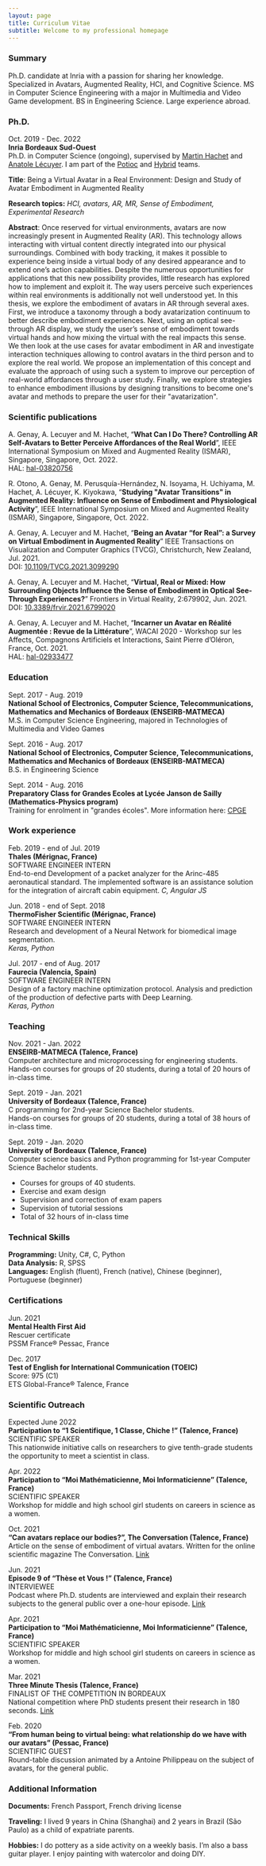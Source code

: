 ```yaml
---
layout: page
title: Curriculum Vitae
subtitle: Welcome to my professional homepage
---
```


### Summary

Ph.D. candidate at Inria with a passion for sharing her knowledge. Specialized in Avatars, Augmented Reality, HCI, and Cognitive Science. MS in
Computer Science Engineering with a major in Multimedia and Video Game development. BS in Engineering Science. Large experience abroad.

### Ph.D.

Oct. 2019 - Dec. 2022  
**Inria Bordeaux Sud-Ouest**  
Ph.D. in Computer Science (ongoing), supervised by [Martin Hachet](https://people.bordeaux.inria.fr/hachet/) and [Anatole Lécuyer](https://people.rennes.inria.fr/Anatole.Lecuyer/). I am part of the [Potioc](https://team.inria.fr/potioc/fr/) and [Hybrid](https://team.inria.fr/hybrid/) teams.

**Title**: Being a Virtual Avatar in a Real Environment: Design and Study of Avatar Embodiment in Augmented Reality

**Research topics:** *HCI, avatars, AR, MR, Sense of Embodiment, Experimental Research*  

**Abstract**: Once reserved for virtual environments, avatars are now increasingly present in Augmented Reality (AR). This technology allows interacting with virtual content directly integrated into our physical surroundings. Combined with body tracking, it makes it possible to experience being inside a virtual body of any desired appearance and to extend one’s action capabilities. Despite the numerous opportunities for applications that this new possibility provides, little research has explored how to implement and exploit it. The way users perceive such experiences within real environments is additionally not well understood yet. In this thesis, we explore the embodiment of avatars in AR through several axes. First, we introduce a taxonomy through a body avatarization continuum to better describe embodiment experiences. Next, using an optical see-through AR display, we study the user’s sense of embodiment towards virtual hands and how mixing the virtual with the real impacts this sense. We then look at the use cases for avatar embodiment in AR and investigate interaction techniques allowing to control avatars in the third person and to explore the real world. We propose an implementation of this concept and evaluate the approach of using such a system to improve our perception of real-world affordances through a user study. Finally, we explore strategies to enhance embodiment illusions by designing transitions to become one's avatar and methods to prepare the user for their "avatarization".

### Scientific publications

A. Genay, A. Lecuyer and M. Hachet, “**What Can I Do There? Controlling AR Self-Avatars to Better Perceive Affordances of the Real World**”, IEEE International Symposium on Mixed and Augmented Reality (ISMAR), Singapore, Singapore, Oct. 2022.  
HAL: [hal-03820756](https://hal.archives-ouvertes.fr/hal-03820756/document)


R. Otono, A. Genay, M. Perusquía-Hernández, N. Isoyama, H. Uchiyama, M. Hachet, A. Lécuyer, K. Kiyokawa, “**Studying "Avatar Transitions" in Augmented Reality: Influence on Sense of Embodiment and Physiological Activity**”, IEEE International Symposium on Mixed and Augmented Reality (ISMAR), Singapore, Singapore, Oct. 2022. 

A. Genay, A. Lecuyer and M. Hachet, “**Being an Avatar “for Real”: a Survey on Virtual Embodiment in Augmented Reality**” IEEE Transactions on Visualization and Computer Graphics (TVCG), Christchurch, New Zealand, Jul. 2021.  
DOI: [10.1109/TVCG.2021.3099290](https://hal.univ-reunion.fr/IRISA/hal-03320680v1)

A. Genay, A. Lecuyer and M. Hachet, “**Virtual, Real or Mixed: How Surrounding Objects Influence the Sense of Embodiment in Optical See-Through Experiences?**”
Frontiers in Virtual Reality, 2:679902, Jun. 2021.  
DOI: [10.3389/frvir.2021.6799020](https://www.frontiersin.org/articles/10.3389/frvir.2021.679902/full)

A. Genay, A. Lecuyer and M. Hachet, “**Incarner un Avatar en Réalité Augmentée : Revue de la Littérature**”, WACAI 2020 - Workshop sur les Affects, Compagnons Artificiels et Interactions, Saint Pierre d’Oléron, France, Oct. 2021.  
HAL: [hal-02933477](https://hal.inria.fr/hal-02933477/)

### Education

Sept. 2017 - Aug. 2019  
**National School of Electronics, Computer Science, Telecommunications, Mathematics and Mechanics of Bordeaux (ENSEIRB-MATMECA)**  
M.S. in Computer Science Engineering, majored in Technologies of Multimedia and Video Games

Sept. 2016 - Aug. 2017  
**National School of Electronics, Computer Science, Telecommunications, Mathematics and Mechanics of Bordeaux (ENSEIRB-MATMECA)**  
B.S. in Engineering Science

Sept. 2014 - Aug. 2016  
**Preparatory Class for Grandes Ecoles at Lycée Janson de Sailly (Mathematics-Physics program)**  
Training for enrolment in "grandes écoles". More information here: [CPGE](https://en.wikipedia.org/wiki/Classe_pr%C3%A9paratoire_aux_grandes_%C3%A9coles)

### Work experience

Feb. 2019 - end of Jul. 2019  
**Thales (Mérignac, France)**  
SOFTWARE ENGINEER INTERN  
End-to-end Development of a packet analyzer for the Arinc-485 aeronautical standard. The implemented software is an assistance solution for the integration of aircraft cabin equipment. 
*C, Angular JS*

Jun. 2018 - end of Sept. 2018  
**ThermoFisher Scientific (Mérignac, France)**  
SOFTWARE ENGINEER INTERN  
Research and development of a Neural Network for biomedical image segmentation.  
*Keras, Python*

Jul. 2017 - end of Aug. 2017  
**Faurecia (Valencia, Spain)**  
SOFTWARE ENGINEER INTERN  
Design of a factory machine optimization protocol. Analysis and prediction of the production of defective parts with Deep Learning.  
*Keras, Python*

### Teaching

Nov. 2021 - Jan. 2022  
**ENSEIRB-MATMECA (Talence, France)**  
Computer architecture and microprocessing for engineering students.  
Hands-on courses for groups of 20 students, during a total of 20 hours of in-class time.

Sept. 2019 - Jan. 2021  
**University of Bordeaux (Talence, France)**  
C programming for 2nd-year Science Bachelor students.  
Hands-on courses for groups of 20 students, during a total of 38 hours of in-class time.

Sept. 2019 - Jan. 2020  
**University of Bordeaux (Talence, France)**  
Computer science basics and Python programming for 1st-year Computer Science Bachelor students.  
- Courses for groups of 40 students.
- Exercise and exam design
- Supervision and correction of exam papers
- Supervision of tutorial sessions
- Total of 32 hours of in-class time

### Technical Skills  

**Programming:** Unity, C#, C, Python  
**Data Analysis:** R, SPSS  
**Languages:** English (fluent), French (native), Chinese (beginner), Portuguese (beginner)

### Certifications

Jun. 2021  
**Mental Health First Aid**  
Rescuer certificate  
PSSM France® Pessac, France

Dec. 2017   
**Test of English for International Communication (TOEIC)**  
Score: 975 (C1)  
ETS Global-France® Talence, France

### Scientific Outreach

Expected June 2022  
**Participation to “1 Scientifique, 1 Classe, Chiche !” (Talence, France)**  
SCIENTIFIC SPEAKER   
This nationwide initiative calls on researchers to give tenth-grade students the opportunity to meet a scientist in class.

Apr. 2022  
**Participation to “Moi Mathématicienne, Moi Informaticienne” (Talence, France)**  
SCIENTIFIC SPEAKER   
Workshop for middle and high school girl students on careers in science as a women.

Oct. 2021  
**“Can avatars replace our bodies?”, The Conversation (Talence, France)**  
Article on the sense of embodiment of virtual avatars. Written for the online scientific magazine The Conversation.  <a href="https://theconversation.com/les-avatars-peuvent-ils-remplacer-notre-corps-164965">Link</a>

Jun. 2021  
**Episode 9 of “Thèse et Vous !” (Talence, France)**  
INTERVIEWEE  
Podcast where Ph.D. students are interviewed and explain their research subjects to the general public over a one-hour episode. <a href="https://podcast.ausha.co/these-et-vous/episode-9-informatique-adelaide">Link</a>

Apr. 2021  
**Participation to “Moi Mathématicienne, Moi Informaticienne” (Talence, France)**  
SCIENTIFIC SPEAKER  
Workshop for middle and high school girl students on careers in science as a women.

Mar. 2021  
**Three Minute Thesis (Talence, France)**  
FINALIST OF THE COMPETITION IN BORDEAUX  
National competition where PhD students present their research in 180 seconds. <a href="https://www.youtube.com/watch?v=4yaLcpMEdnk">Link</a>

Feb. 2020  
**“From human being to virtual being: what relationship do we have with our avatars” (Pessac, France)**  
SCIENTIFIC GUEST  
Round-table discussion animated by a Antoine Philippeau on the subject of avatars, for the general public.

### Additional Information  

**Documents:** French Passport, French driving license

**Traveling:** I lived 9 years in China (Shanghai) and 2 years in Brazil (São Paulo) as a child of expatriate parents.

**Hobbies:** I do pottery as a side activity on a weekly basis. I’m also a bass guitar player. I enjoy painting with watercolor and doing DIY.
